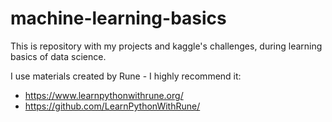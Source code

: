 # machine-learning-basics

This is repository with my projects and kaggle's challenges, during learning basics of data science.


I use materials created by Rune - I highly recommend it:
+ https://www.learnpythonwithrune.org/
+ https://github.com/LearnPythonWithRune/
